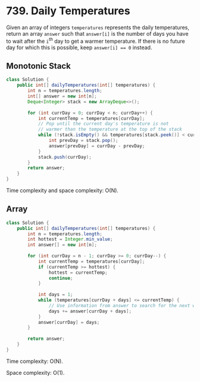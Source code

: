 # 739. Daily Temperatures
Given an array of integers ```temperatures``` represents the daily temperatures, return an array ```answer``` such that ```answer[i]``` is the number of days you have to wait after the ```i```$^{th}$ day to get a warmer temperature. If there is no future day for which this is possible, keep ```answer[i] == 0``` instead.

## Monotonic Stack
```java
class Solution {
    public int[] dailyTemperatures(int[] temperatures) {
        int n = temperatures.length;
        int[] answer = new int[n];
        Deque<Integer> stack = new ArrayDeque<>();
        
        for (int currDay = 0; currDay < n; currDay++) {
            int currentTemp = temperatures[currDay];
            // Pop until the current day's temperature is not
            // warmer than the temperature at the top of the stack
            while (!stack.isEmpty() && temperatures[stack.peek()] < currentTemp) {
                int prevDay = stack.pop();
                answer[prevDay] = currDay - prevDay;
            }
            stack.push(currDay);
        }
        return answer;
    }
}
```
Time complexity and space complexity: O(N).

## Array
```java
class Solution {
    public int[] dailyTemperatures(int[] temperatures) {
        int n = temperatures.length;
        int hottest = Integer.min_value;
        int answer[] = new int[n];
        
        for (int currDay = n - 1; currDay >= 0; currDay--) {
            int currentTemp = temperatures[currDay];
            if (currentTemp >= hottest) {
                hottest = currentTemp;
                continue;
            }
            
            int days = 1;
            while (temperatures[currDay + days] <= currentTemp) {
                // Use information from answer to search for the next warmer day
                days += answer[currDay + days];
            }
            answer[currDay] = days;
        }
        
        return answer;
    }
}
```
Time complexity: O(N).

Space complexity: O(1).